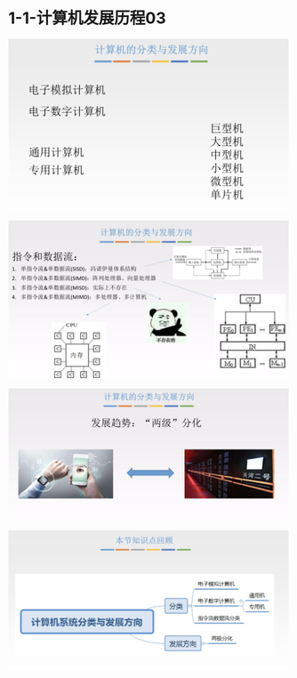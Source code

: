 # 1-1-计算机发展历程03

![](../../.gitbook/assets/image%20%28107%29.png)

![](../../.gitbook/assets/image%20%28214%29.png)

![](../../.gitbook/assets/image%20%2862%29.png)

![](../../.gitbook/assets/image%20%28263%29.png)

